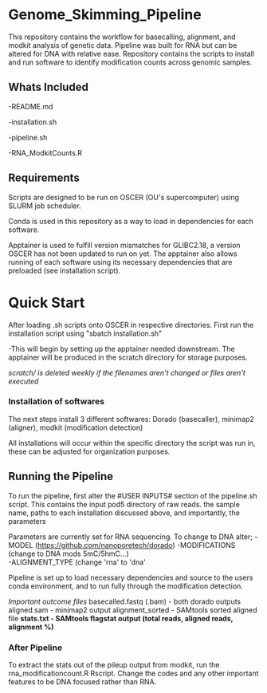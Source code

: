 # Genome_Skimming_Pipeline
This repository contains the workflow for basecalling, alignment, and modkit analysis of genetic data. Pipeline was built for RNA but can be altered for DNA with relative ease.
Repository contains the scripts to install and run software to identify modification counts across genomic samples.


## Whats Included
  -README.md 
  
  -installation.sh 
  
  -pipeline.sh 
  
  -RNA_ModkitCounts.R 

## Requirements

Scripts are designed to be run on OSCER (OU's supercomputer) using SLURM job scheduler.

Conda is used in this repository as a way to load in dependencies for each software.

Apptainer is used to fulfill version mismatches for GLIBC2.18, a version OSCER has not been updated to run on yet. The apptainer also allows running of each software using its necessary dependencies that are preloaded (see installation script).


# Quick Start
  After loading .sh scripts onto OSCER in respective directories. 
  First run the installation script using "sbatch installation.sh"

  -This will begin by setting up the apptainer needed downstream. The apptainer will be produced in the scratch directory for storage purposes. 
  
  *scratch/ is deleted weekly if the filenames aren't changed or files aren't executed*

### Installation of softwares
  
  The next steps install 3 different softwares: Dorado (basecaller), minimap2 (aligner), modkit (modification detection)

All installations will occur within the specific directory the script was run in, these can be adjusted for organization purposes.


## Running the Pipeline

To run the pipeline, first alter the #USER INPUTS# section of the pipeline.sh script.
This contains the input pod5 directory of raw reads. the sample name, paths to each installation discussed above, and importantly, the parameters

Parameters are currently set for RNA sequencing. To change to DNA alter; 
  -MODEL (https://github.com/nanoporetech/dorado) 
  -MODIFICATIONS (change to DNA mods 5mC/5hmC...)  
  -ALIGNMENT_TYPE (change 'rna' to 'dna' 

Pipeline is set up to load necessary dependencies and source to the users conda environment, and to run fully through the modification detection. 

*Important outcome files* 
basecalled.fastq (.bam) - both dorado outputs 
aligned.sam - minimap2 output 
alignment_sorted - SAMtools sorted aligned file 
**stats.txt - SAMtools flagstat output (total reads, aligned reads, alignment %)**

### After Pipeline

To extract the stats out of the pileup output from modkit, run the rna_modificationcount.R Rscript. Change the codes and any other important features to be DNA focused rather than RNA.
